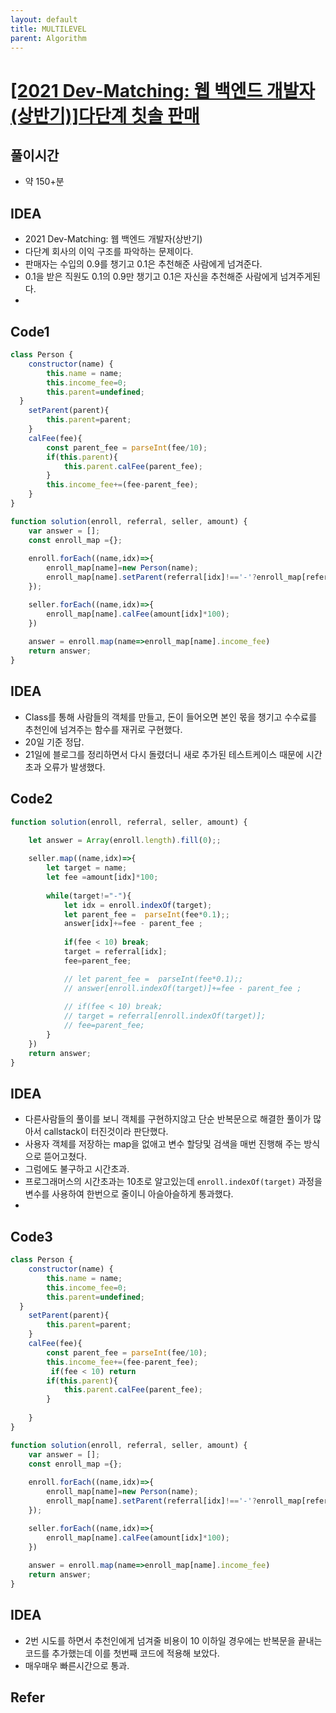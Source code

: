 ```yaml
---
layout: default
title: MULTILEVEL
parent: Algorithm
---
```


# <a href="https://programmers.co.kr/learn/courses/30/lessons/77486">[2021 Dev-Matching: 웹 백엔드 개발자(상반기)]다단계 칫솔 판매

</a>


## 풀이시간
- 약 150+분
  
## IDEA
- 2021 Dev-Matching: 웹 백엔드 개발자(상반기)
- 다단계 회사의 이익 구조를 파악하는 문제이다.
- 판매자는 수입의 0.9를 챙기고 0.1은 추천해준 사람에게 넘겨준다.
- 0.1을 받은 직원도 0.1의 0.9만 챙기고 0.1은 자신을 추천해준 사람에게 넘겨주게된다.
- 

## Code1

```jsx
class Person {
    constructor(name) {
        this.name = name;
        this.income_fee=0;
        this.parent=undefined;
  }
    setParent(parent){
        this.parent=parent;
    }
    calFee(fee){
        const parent_fee = parseInt(fee/10);
        if(this.parent){
            this.parent.calFee(parent_fee);
        }
        this.income_fee+=(fee-parent_fee);    
    }
}

function solution(enroll, referral, seller, amount) {
    var answer = [];
    const enroll_map ={};
    
    enroll.forEach((name,idx)=>{
        enroll_map[name]=new Person(name);
        enroll_map[name].setParent(referral[idx]!=='-'?enroll_map[referral[idx]]:undefined)
    });

    seller.forEach((name,idx)=>{
        enroll_map[name].calFee(amount[idx]*100);
    })
    
    answer = enroll.map(name=>enroll_map[name].income_fee)
    return answer;
}
```

## IDEA
- Class를 통해 사람들의 객체를 만들고, 돈이 들어오면 본인 몫을 챙기고 수수료를 추천인에 넘겨주는 함수를 재귀로 구현했다.
- 20일 기준 정답.
- 21일에 블로그를 정리하면서 다시 돌렸더니 새로 추가된 테스트케이스 때문에 시간초과 오류가 발생했다.

## Code2
```jsx
function solution(enroll, referral, seller, amount) {
    
    let answer = Array(enroll.length).fill(0);;

    seller.map((name,idx)=>{
        let target = name;
        let fee =amount[idx]*100;
        
        while(target!="-"){
            let idx = enroll.indexOf(target);
            let parent_fee =  parseInt(fee*0.1);;            
            answer[idx]+=fee - parent_fee ;
            
            if(fee < 10) break;
            target = referral[idx];
            fee=parent_fee;

            // let parent_fee =  parseInt(fee*0.1);;            
            // answer[enroll.indexOf(target)]+=fee - parent_fee ;
            
            // if(fee < 10) break;
            // target = referral[enroll.indexOf(target)];
            // fee=parent_fee;
        }
    })
    return answer;
}
```

## IDEA
- 다른사람들의 풀이를 보니 객체를 구현하지않고 단순 반복문으로 해결한 풀이가 많아서 callstack이 터진것이라 판단했다.
- 사용자 객체를 저장하는 map을 없애고 변수 할당및 검색을 매번 진행해 주는 방식으로 뜯어고쳤다.
- 그럼에도 불구하고 시간초과.
- 프로그래머스의 시간초과는 10초로 알고있는데 `enroll.indexOf(target)` 과정을 변수를 사용하여 한번으로 줄이니 아슬아슬하게 통과했다.
- 
## Code3
```jsx
class Person {
    constructor(name) {
        this.name = name;
        this.income_fee=0;
        this.parent=undefined;
  }
    setParent(parent){
        this.parent=parent;
    }
    calFee(fee){
        const parent_fee = parseInt(fee/10);
        this.income_fee+=(fee-parent_fee);    
         if(fee < 10) return
        if(this.parent){
            this.parent.calFee(parent_fee);
        }
        
    }
}

function solution(enroll, referral, seller, amount) {
    var answer = [];
    const enroll_map ={};
    
    enroll.forEach((name,idx)=>{
        enroll_map[name]=new Person(name);
        enroll_map[name].setParent(referral[idx]!=='-'?enroll_map[referral[idx]]:undefined)
    });

    seller.forEach((name,idx)=>{
        enroll_map[name].calFee(amount[idx]*100);
    })
    
    answer = enroll.map(name=>enroll_map[name].income_fee)
    return answer;
}
```

## IDEA
- 2번 시도를 하면서 추천인에게 넘겨줄 비용이 10 이하일 경우에는 반복문을 끝내는 코드를 추가했는데 이를 첫번째 코드에 적용해 보았다.
- 매우매우 빠른시간으로 통과.




## Refer




